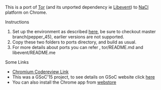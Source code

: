 This is a port of [Tor](https://www.torproject.org) (and its unported dependency ie [Libevent](http://libevent.org/)) to [NaCl](https://developer.chrome.com/native-client) platform on Chrome.  

Instructions  
1. Set up the environment as described [here](https://code.google.com/p/naclports/wiki/HowTo_Checkout), be sure to checkout master branch(pepper_45), earlier versions are not supported.  
2. Copy these two folders to ports directory, and build as usual.  
3. For more details about ports you can refer , tor/README.md and libevent/README.me  

Some Links  
- [Chromium Codereview Link](https://codereview.chromium.org/1311703003/)
- This was a GSoC'15 project, to see details on GSoC website click [here](https://www.google-melange.com/gsoc/project/details/google/gsoc2015/deepankar_tyagi/5634387206995968)  
- You can also install the Chrome app from [webstore](https://chrome.google.com/webstore/detail/krotorbeta-access-interne/dfdhngcahhplaibahkkjhdklhihbaikl)
